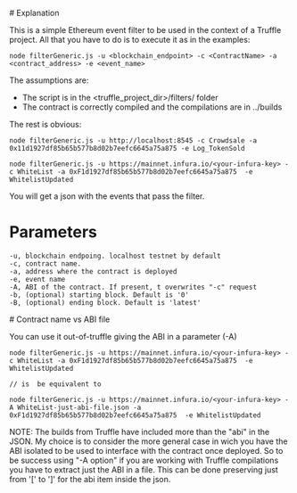 

# Explanation

This is a simple Ethereum event filter to be used in the context of a Truffle project. All that you have to do is to execute it as in the examples:

```
node filterGeneric.js -u <blockchain_endpoint> -c <ContractName> -a <contract_address> -e <event_name>

```

The assumptions are:
* The script is in the <truffle_project_dir>/filters/ folder 
* The contract is correctly compiled and the compilations are in ../builds

The rest is obvious:

```
node filterGeneric.js -u http://localhost:8545 -c Crowdsale -a 0x11d1927df85b65b577b8d02b7eefc6645a75a875 -e Log_TokenSold

node filterGeneric.js -u https://mainnet.infura.io/<your-infura-key> -c WhiteList -a 0xF1d1927df85b65b577b8d02b7eefc6645a75a875  -e WhitelistUpdated
```


You will get a json with the events that pass the filter.


# Parameters

```
-u, blockchain endpoing. localhost testnet by default
-c, contract name. 
-a, address where the contract is deployed
-e, event name
-A, ABI of the contract. If present, t overwrites "-c" request
-b, (optional) starting block. Default is '0'
-B, (optional) ending block. Default is 'latest'
```


# Contract name vs ABI file

You can use it out-of-truffle giving the ABI in a parameter (-A)

```
node filterGeneric.js -u https://mainnet.infura.io/<your-infura-key> -c WhiteList -a 0xF1d1927df85b65b577b8d02b7eefc6645a75a875  -e WhitelistUpdated

// is  be equivalent to 

node filterGeneric.js -u https://mainnet.infura.io/<your-infura-key> -A WhiteList-just-abi-file.json -a 0xF1d1927df85b65b577b8d02b7eefc6645a75a875  -e WhitelistUpdated

```

NOTE: The builds from Truffle have included more than the "abi" in the JSON. My choice is to consider the more general case in wich you have the ABI isolated to be used to interface with the contract once deployed. So to be success using "-A option" if you are working with Truffle compilations you have to extract just the ABI in a file. This can be done preserving just from '[' to ']' for the abi item inside the json.






